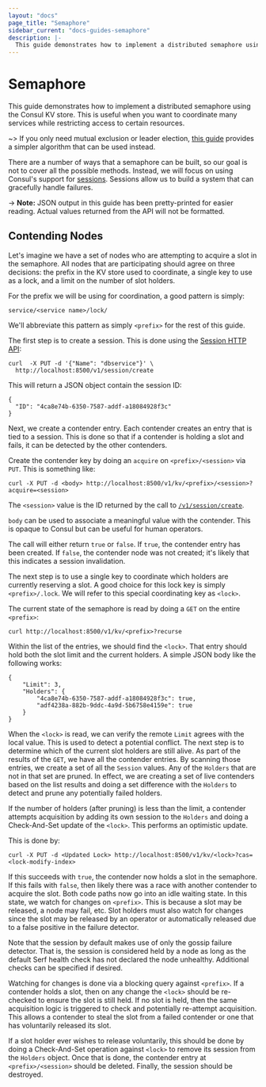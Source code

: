 ```yaml
---
layout: "docs"
page_title: "Semaphore"
sidebar_current: "docs-guides-semaphore"
description: |-
  This guide demonstrates how to implement a distributed semaphore using the Consul KV store.
---
```


# Semaphore

This guide demonstrates how to implement a distributed semaphore using the Consul
KV store. This is useful when you want to coordinate many services while
restricting access to certain resources.

~>  If you only need mutual exclusion or leader election,
[this guide](/docs/guides/leader-election.html)
provides a simpler algorithm that can be used instead.

There are a number of ways that a semaphore can be built, so our goal is not to
cover all the possible methods. Instead, we will focus on using Consul's support for
[sessions](/docs/internals/sessions.html). Sessions allow us to build a system that
can gracefully handle failures.

-> **Note:** JSON output in this guide has been pretty-printed for easier reading. Actual values returned from the API will not be formatted.

## Contending Nodes

Let's imagine we have a set of nodes who are attempting to acquire a slot in the
semaphore. All nodes that are participating should agree on three decisions: the
prefix in the KV store used to coordinate, a single key to use as a lock,
and a limit on the number of slot holders.

For the prefix we will be using for coordination, a good pattern is simply:

```text
service/<service name>/lock/
```

We'll abbreviate this pattern as simply `<prefix>` for the rest of this guide.

The first step is to create a session. This is done using the
[Session HTTP API](/agent/api/api-server/session.html#session_create):

```text
curl  -X PUT -d '{"Name": "dbservice"}' \
  http://localhost:8500/v1/session/create
 ```

This will return a JSON object contain the session ID:

```text
{
  "ID": "4ca8e74b-6350-7587-addf-a18084928f3c"
}
```

Next, we create a contender entry. Each contender creates an entry that is tied
to a session. This is done so that if a contender is holding a slot and fails,
it can be detected by the other contenders.

Create the contender key by doing an `acquire` on `<prefix>/<session>` via `PUT`.
This is something like:

```text
curl -X PUT -d <body> http://localhost:8500/v1/kv/<prefix>/<session>?acquire=<session>
 ```

The `<session>` value is the ID returned by the call to
[`/v1/session/create`](/agent/api/api-server/session.html#session_create).

`body` can be used to associate a meaningful value with the contender. This is opaque
to Consul but can be useful for human operators.

The call will either return `true` or `false`. If `true`, the contender entry has been
created. If `false`, the contender node was not created; it's likely that this indicates
a session invalidation.

The next step is to use a single key to coordinate which holders are currently
reserving a slot. A good choice for this lock key is simply `<prefix>/.lock`. We will
refer to this special coordinating key as `<lock>`.

The current state of the semaphore is read by doing a `GET` on the entire `<prefix>`:

```text
curl http://localhost:8500/v1/kv/<prefix>?recurse
 ```

Within the list of the entries, we should find the `<lock>`. That entry should hold
both the slot limit and the current holders. A simple JSON body like the following works:

```text
{
    "Limit": 3,
    "Holders": {
        "4ca8e74b-6350-7587-addf-a18084928f3c": true,
        "adf4238a-882b-9ddc-4a9d-5b6758e4159e": true
    }
}
```

When the `<lock>` is read, we can verify the remote `Limit` agrees with the local value. This
is used to detect a potential conflict. The next step is to determine which of the current
slot holders are still alive. As part of the results of the `GET`, we have all the contender
entries. By scanning those entries, we create a set of all the `Session` values. Any of the
`Holders` that are not in that set are pruned. In effect, we are creating a set of live contenders
based on the list results and doing a set difference with the `Holders` to detect and prune
any potentially failed holders.

If the number of holders (after pruning) is less than the limit, a contender attempts acquisition
by adding its own session to the `Holders` and doing a Check-And-Set update of the `<lock>`. This
performs an optimistic update.

This is done by:

```text
curl -X PUT -d <Updated Lock> http://localhost:8500/v1/kv/<lock>?cas=<lock-modify-index>
 ```

If this succeeds with `true`, the contender now holds a slot in the semaphore. If this fails
with `false`, then likely there was a race with another contender to acquire the slot.
Both code paths now go into an idle waiting state. In this state, we watch for changes
on `<prefix>`. This is because a slot may be released, a node may fail, etc.
Slot holders must also watch for changes since the slot may be released by an operator
or automatically released due to a false positive in the failure detector.

Note that the session by default makes use of only the gossip failure detector. That
is, the session is considered held by a node as long as the default Serf health check
has not declared the node unhealthy. Additional checks can be specified if desired.

Watching for changes is done via a blocking query against `<prefix>`. If a contender
holds a slot, then on any change the `<lock>` should be re-checked to ensure the slot is
still held. If no slot is held, then the same acquisition logic is triggered to check
and potentially re-attempt acquisition. This allows a contender to steal the slot from
a failed contender or one that has voluntarily released its slot.

If a slot holder ever wishes to release voluntarily, this should be done by doing a
Check-And-Set operation against `<lock>` to remove its session from the `Holders` object.
Once that is done, the contender entry at `<prefix>/<session>` should be deleted. Finally,
the session should be destroyed.
